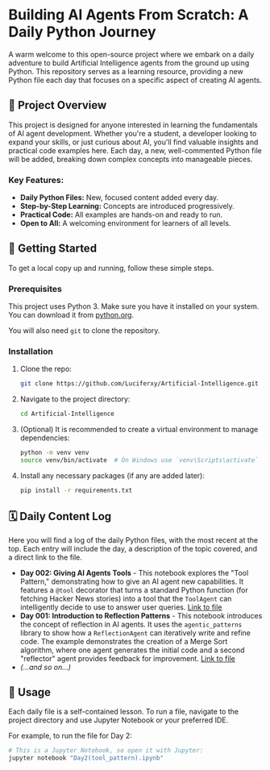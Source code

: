 # Building AI Agents From Scratch: A Daily Python Journey

A warm welcome to this open-source project where we embark on a daily adventure to build Artificial Intelligence agents from the ground up using Python. This repository serves as a learning resource, providing a new Python file each day that focuses on a specific aspect of creating AI agents.

## 🌟 Project Overview

This project is designed for anyone interested in learning the fundamentals of AI agent development. Whether you're a student, a developer looking to expand your skills, or just curious about AI, you'll find valuable insights and practical code examples here. Each day, a new, well-commented Python file will be added, breaking down complex concepts into manageable pieces.

### Key Features:
*   **Daily Python Files:** New, focused content added every day.
*   **Step-by-Step Learning:** Concepts are introduced progressively.
*   **Practical Code:** All examples are hands-on and ready to run.
*   **Open to All:** A welcoming environment for learners of all levels.

## 🚀 Getting Started

To get a local copy up and running, follow these simple steps.

### Prerequisites

This project uses Python 3. Make sure you have it installed on your system. You can download it from [python.org](https://www.python.org/downloads/).

You will also need `git` to clone the repository.

### Installation

1.  Clone the repo:
    ```sh
    git clone https://github.com/Luciferxy/Artificial-Intelligence.git
    ```
2.  Navigate to the project directory:
    ```sh
    cd Artificial-Intelligence
    ```
3.  (Optional) It is recommended to create a virtual environment to manage dependencies:
    ```sh
    python -m venv venv
    source venv/bin/activate  # On Windows use `venv\Scripts\activate`
    ```
4.  Install any necessary packages (if any are added later):
    ```sh
    pip install -r requirements.txt
    ```

## 🗓️ Daily Content Log

Here you will find a log of the daily Python files, with the most recent at the top. Each entry will include the day, a description of the topic covered, and a direct link to the file.

*   **Day 002: Giving AI Agents Tools** - This notebook explores the "Tool Pattern," demonstrating how to give an AI agent new capabilities. It features a `@tool` decorator that turns a standard Python function (for fetching Hacker News stories) into a tool that the `ToolAgent` can intelligently decide to use to answer user queries. [Link to file](./Day2(tool_pattern).ipynb)
*   **Day 001: Introduction to Reflection Patterns** - This notebook introduces the concept of reflection in AI agents. It uses the `agentic_patterns` library to show how a `ReflectionAgent` can iteratively write and refine code. The example demonstrates the creation of a Merge Sort algorithm, where one agent generates the initial code and a second "reflector" agent provides feedback for improvement. [Link to file](./Day1(refecting_patterns).ipynb)
*   *(...and so on...)*

## 🤖 Usage

Each daily file is a self-contained lesson. To run a file, navigate to the project directory and use Jupyter Notebook or your preferred IDE.

For example, to run the file for Day 2:
```sh
# This is a Jupyter Notebook, so open it with Jupyter:
jupyter notebook "Day2(tool_pattern).ipynb"
